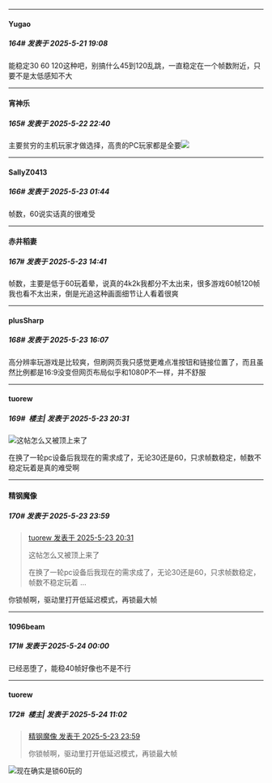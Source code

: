 ﻿
*****

####  Yugao  
##### 164#       发表于 2025-5-21 19:08

能稳定30 60 120这种吧，别搞什么45到120乱跳，一直稳定在一个帧数附近，只要不是太低感知不大


*****

####  宵神乐  
##### 165#       发表于 2025-5-22 22:40

主要贫穷的主机玩家才做选择，高贵的PC玩家都是全要<img src="https://static.stage1st.com/image/smiley/face2017/037.png" referrerpolicy="no-referrer">


*****

####  SallyZ0413  
##### 166#       发表于 2025-5-23 01:44

帧数，60说实话真的很难受


*****

####  赤井稻妻  
##### 167#       发表于 2025-5-23 14:41

帧数，主要是低于60玩着晕，说真的4k2k我都分不太出来，很多游戏60帧120帧我也看不太出来，倒是光追这种画面细节让人看着很爽


*****

####  plusSharp  
##### 168#       发表于 2025-5-23 16:07

高分辨率玩游戏是比较爽，但刷网页我只感觉更难点准按钮和链接位置了，而且虽然比例都是16:9没变但网页布局似乎和1080P不一样，并不舒服


*****

####  tuorew  
##### 169#         楼主| 发表于 2025-5-23 20:31

<img src="https://static.stage1st.com/image/smiley/face2017/068.png" referrerpolicy="no-referrer">这帖怎么又被顶上来了

在换了一轮pc设备后我现在的需求成了，无论30还是60，只求帧数稳定，帧数不稳定玩着是真的难受啊


*****

####  精钢魔像  
##### 170#       发表于 2025-5-23 23:59

<blockquote><a href="httphttps://stage1st.com/2b/forum.php?mod=redirect&amp;goto=findpost&amp;pid=67845567&amp;ptid=2060033" target="_blank">tuorew 发表于 2025-5-23 20:31</a>

这帖怎么又被顶上来了

在换了一轮pc设备后我现在的需求成了，无论30还是60，只求帧数稳定，帧数不稳定玩着 ...</blockquote>
你锁帧啊，驱动里打开低延迟模式，再锁最大帧

*****

####  1096beam  
##### 171#       发表于 2025-5-24 00:00

已经恶堕了，能稳40帧好像也不是不行


*****

####  tuorew  
##### 172#         楼主| 发表于 2025-5-24 11:02

<blockquote><a href="httphttps://stage1st.com/2b/forum.php?mod=redirect&amp;goto=findpost&amp;pid=67846063&amp;ptid=2060033" target="_blank">精钢魔像 发表于 2025-5-23 23:59</a>

你锁帧啊，驱动里打开低延迟模式，再锁最大帧</blockquote>
<img src="https://static.stage1st.com/image/smiley/face2017/067.png" referrerpolicy="no-referrer">现在确实是锁60玩的

